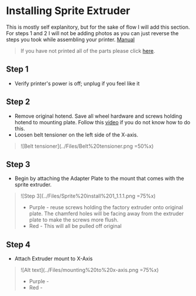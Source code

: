 # Installing Sprite Extruder
This is mostly self explanitory, but for the sake of flow I will add this section. For steps 1 and 2 I will not be adding photos as you can just reverse the steps you took while assembling your printer. [Manual](https://www.creality.com/pages/download-ender-5-plus)
>If you have not printed all of the parts please click [here](Printing%20Sprite%20Extruder%20Parts.md).

## Step 1
* Verify printer's power is off; unplug if you feel like it

## Step 2
* Remove original hotend. Save all wheel hardware and screws holding hotend to mounting plate. Follow this [video](https://www.youtube.com/watch?v=nbmqpncobn8) if you do not know how to do this.
* Loosen belt tensioner on the left side of the X-axis. 
>![Belt tensioner](../Files/Belt%20tensioner.png =50%x) 



## Step 3
* Begin by attaching the Adapter Plate to the mount that comes with the sprite extruder.
>![Step 3](../Files/Sprite%20install%201_1.1.1.png =75%x)
 > * Purple - reuse screws holding the factory extruder onto original plate. The chamferd holes will be facing away from the extruder plate to make the screws more flush.
 > * Red - This will all be pulled off original 

## Step 4
* Attach Extruder mount to X-Axis
>![Alt text](../Files/mounting%20to%20x-axis.png =75%x)
 > * Purple - 
 > * Red - 

